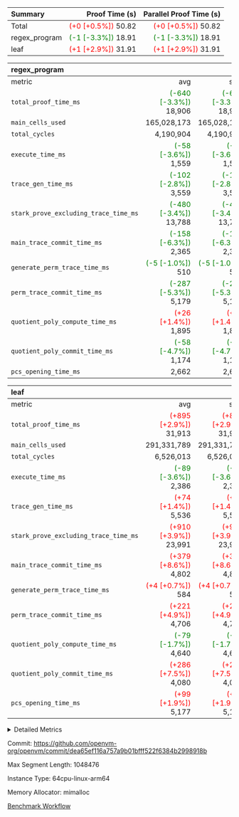 | Summary | Proof Time (s) | Parallel Proof Time (s) |
|:---|---:|---:|
| Total | <span style='color: red'>(+0 [+0.5%])</span> 50.82 | <span style='color: red'>(+0 [+0.5%])</span> 50.82 |
| regex_program | <span style='color: green'>(-1 [-3.3%])</span> 18.91 | <span style='color: green'>(-1 [-3.3%])</span> 18.91 |
| leaf | <span style='color: red'>(+1 [+2.9%])</span> 31.91 | <span style='color: red'>(+1 [+2.9%])</span> 31.91 |


| regex_program |||||
|:---|---:|---:|---:|---:|
|metric|avg|sum|max|min|
| `total_proof_time_ms ` | <span style='color: green'>(-640 [-3.3%])</span> 18,906 | <span style='color: green'>(-640 [-3.3%])</span> 18,906 | <span style='color: green'>(-640 [-3.3%])</span> 18,906 | <span style='color: green'>(-640 [-3.3%])</span> 18,906 |
| `main_cells_used     ` |  165,028,173 |  165,028,173 |  165,028,173 |  165,028,173 |
| `total_cycles        ` |  4,190,904 |  4,190,904 |  4,190,904 |  4,190,904 |
| `execute_time_ms     ` | <span style='color: green'>(-58 [-3.6%])</span> 1,559 | <span style='color: green'>(-58 [-3.6%])</span> 1,559 | <span style='color: green'>(-58 [-3.6%])</span> 1,559 | <span style='color: green'>(-58 [-3.6%])</span> 1,559 |
| `trace_gen_time_ms   ` | <span style='color: green'>(-102 [-2.8%])</span> 3,559 | <span style='color: green'>(-102 [-2.8%])</span> 3,559 | <span style='color: green'>(-102 [-2.8%])</span> 3,559 | <span style='color: green'>(-102 [-2.8%])</span> 3,559 |
| `stark_prove_excluding_trace_time_ms` | <span style='color: green'>(-480 [-3.4%])</span> 13,788 | <span style='color: green'>(-480 [-3.4%])</span> 13,788 | <span style='color: green'>(-480 [-3.4%])</span> 13,788 | <span style='color: green'>(-480 [-3.4%])</span> 13,788 |
| `main_trace_commit_time_ms` | <span style='color: green'>(-158 [-6.3%])</span> 2,365 | <span style='color: green'>(-158 [-6.3%])</span> 2,365 | <span style='color: green'>(-158 [-6.3%])</span> 2,365 | <span style='color: green'>(-158 [-6.3%])</span> 2,365 |
| `generate_perm_trace_time_ms` | <span style='color: green'>(-5 [-1.0%])</span> 510 | <span style='color: green'>(-5 [-1.0%])</span> 510 | <span style='color: green'>(-5 [-1.0%])</span> 510 | <span style='color: green'>(-5 [-1.0%])</span> 510 |
| `perm_trace_commit_time_ms` | <span style='color: green'>(-287 [-5.3%])</span> 5,179 | <span style='color: green'>(-287 [-5.3%])</span> 5,179 | <span style='color: green'>(-287 [-5.3%])</span> 5,179 | <span style='color: green'>(-287 [-5.3%])</span> 5,179 |
| `quotient_poly_compute_time_ms` | <span style='color: red'>(+26 [+1.4%])</span> 1,895 | <span style='color: red'>(+26 [+1.4%])</span> 1,895 | <span style='color: red'>(+26 [+1.4%])</span> 1,895 | <span style='color: red'>(+26 [+1.4%])</span> 1,895 |
| `quotient_poly_commit_time_ms` | <span style='color: green'>(-58 [-4.7%])</span> 1,174 | <span style='color: green'>(-58 [-4.7%])</span> 1,174 | <span style='color: green'>(-58 [-4.7%])</span> 1,174 | <span style='color: green'>(-58 [-4.7%])</span> 1,174 |
| `pcs_opening_time_ms ` |  2,662 |  2,662 |  2,662 |  2,662 |

| leaf |||||
|:---|---:|---:|---:|---:|
|metric|avg|sum|max|min|
| `total_proof_time_ms ` | <span style='color: red'>(+895 [+2.9%])</span> 31,913 | <span style='color: red'>(+895 [+2.9%])</span> 31,913 | <span style='color: red'>(+895 [+2.9%])</span> 31,913 | <span style='color: red'>(+895 [+2.9%])</span> 31,913 |
| `main_cells_used     ` |  291,331,789 |  291,331,789 |  291,331,789 |  291,331,789 |
| `total_cycles        ` |  6,526,013 |  6,526,013 |  6,526,013 |  6,526,013 |
| `execute_time_ms     ` | <span style='color: green'>(-89 [-3.6%])</span> 2,386 | <span style='color: green'>(-89 [-3.6%])</span> 2,386 | <span style='color: green'>(-89 [-3.6%])</span> 2,386 | <span style='color: green'>(-89 [-3.6%])</span> 2,386 |
| `trace_gen_time_ms   ` | <span style='color: red'>(+74 [+1.4%])</span> 5,536 | <span style='color: red'>(+74 [+1.4%])</span> 5,536 | <span style='color: red'>(+74 [+1.4%])</span> 5,536 | <span style='color: red'>(+74 [+1.4%])</span> 5,536 |
| `stark_prove_excluding_trace_time_ms` | <span style='color: red'>(+910 [+3.9%])</span> 23,991 | <span style='color: red'>(+910 [+3.9%])</span> 23,991 | <span style='color: red'>(+910 [+3.9%])</span> 23,991 | <span style='color: red'>(+910 [+3.9%])</span> 23,991 |
| `main_trace_commit_time_ms` | <span style='color: red'>(+379 [+8.6%])</span> 4,802 | <span style='color: red'>(+379 [+8.6%])</span> 4,802 | <span style='color: red'>(+379 [+8.6%])</span> 4,802 | <span style='color: red'>(+379 [+8.6%])</span> 4,802 |
| `generate_perm_trace_time_ms` | <span style='color: red'>(+4 [+0.7%])</span> 584 | <span style='color: red'>(+4 [+0.7%])</span> 584 | <span style='color: red'>(+4 [+0.7%])</span> 584 | <span style='color: red'>(+4 [+0.7%])</span> 584 |
| `perm_trace_commit_time_ms` | <span style='color: red'>(+221 [+4.9%])</span> 4,706 | <span style='color: red'>(+221 [+4.9%])</span> 4,706 | <span style='color: red'>(+221 [+4.9%])</span> 4,706 | <span style='color: red'>(+221 [+4.9%])</span> 4,706 |
| `quotient_poly_compute_time_ms` | <span style='color: green'>(-79 [-1.7%])</span> 4,640 | <span style='color: green'>(-79 [-1.7%])</span> 4,640 | <span style='color: green'>(-79 [-1.7%])</span> 4,640 | <span style='color: green'>(-79 [-1.7%])</span> 4,640 |
| `quotient_poly_commit_time_ms` | <span style='color: red'>(+286 [+7.5%])</span> 4,080 | <span style='color: red'>(+286 [+7.5%])</span> 4,080 | <span style='color: red'>(+286 [+7.5%])</span> 4,080 | <span style='color: red'>(+286 [+7.5%])</span> 4,080 |
| `pcs_opening_time_ms ` | <span style='color: red'>(+99 [+1.9%])</span> 5,177 | <span style='color: red'>(+99 [+1.9%])</span> 5,177 | <span style='color: red'>(+99 [+1.9%])</span> 5,177 | <span style='color: red'>(+99 [+1.9%])</span> 5,177 |



<details>
<summary>Detailed Metrics</summary>

| group | num_segments | keygen_time_ms | commit_exe_time_ms |
| --- | --- | --- | --- |
| regex_program | 1 | 706 | 44 | 

| group | air_name | quotient_deg | interactions | constraints |
| --- | --- | --- | --- | --- |
| leaf | AccessAdapterAir<2> | 4 | 5 | 12 | 
| leaf | AccessAdapterAir<4> | 4 | 5 | 12 | 
| leaf | AccessAdapterAir<8> | 4 | 5 | 12 | 
| leaf | FriReducedOpeningAir | 4 | 35 | 59 | 
| leaf | NativePoseidon2Air<BabyBearParameters>, 1> | 4 | 31 | 302 | 
| leaf | PhantomAir | 4 | 3 | 4 | 
| leaf | ProgramAir | 1 | 1 | 4 | 
| leaf | VariableRangeCheckerAir | 1 | 1 | 4 | 
| leaf | VmAirWrapper<BranchNativeAdapterAir, BranchEqualCoreAir<1> | 2 | 11 | 23 | 
| leaf | VmAirWrapper<JalNativeAdapterAir, JalCoreAir> | 4 | 7 | 6 | 
| leaf | VmAirWrapper<NativeAdapterAir<2, 0>, PublicValuesCoreAir> | 4 | 11 | 23 | 
| leaf | VmAirWrapper<NativeAdapterAir<2, 1>, FieldArithmeticCoreAir> | 4 | 15 | 23 | 
| leaf | VmAirWrapper<NativeLoadStoreAdapterAir<1>, NativeLoadStoreCoreAir<1> | 4 | 19 | 31 | 
| leaf | VmAirWrapper<NativeVectorizedAdapterAir<4>, FieldExtensionCoreAir> | 4 | 15 | 23 | 
| leaf | VmConnectorAir | 4 | 3 | 8 | 
| leaf | VolatileBoundaryAir | 4 | 4 | 16 | 
| regex_program | AccessAdapterAir<16> | 2 | 5 | 14 | 
| regex_program | AccessAdapterAir<2> | 2 | 5 | 14 | 
| regex_program | AccessAdapterAir<32> | 2 | 5 | 14 | 
| regex_program | AccessAdapterAir<4> | 2 | 5 | 14 | 
| regex_program | AccessAdapterAir<64> | 2 | 5 | 14 | 
| regex_program | AccessAdapterAir<8> | 2 | 5 | 14 | 
| regex_program | BitwiseOperationLookupAir<8> | 2 | 2 | 4 | 
| regex_program | KeccakVmAir | 2 | 321 | 4,571 | 
| regex_program | MemoryMerkleAir<8> | 2 | 4 | 40 | 
| regex_program | PersistentBoundaryAir<8> | 2 | 3 | 6 | 
| regex_program | PhantomAir | 2 | 3 | 5 | 
| regex_program | Poseidon2PeripheryAir<BabyBearParameters>, 1> | 2 | 1 | 286 | 
| regex_program | ProgramAir | 1 | 1 | 4 | 
| regex_program | RangeTupleCheckerAir<2> | 1 | 1 | 4 | 
| regex_program | VariableRangeCheckerAir | 1 | 1 | 4 | 
| regex_program | VmAirWrapper<Rv32BaseAluAdapterAir, BaseAluCoreAir<4, 8> | 2 | 19 | 43 | 
| regex_program | VmAirWrapper<Rv32BaseAluAdapterAir, LessThanCoreAir<4, 8> | 2 | 17 | 39 | 
| regex_program | VmAirWrapper<Rv32BaseAluAdapterAir, ShiftCoreAir<4, 8> | 2 | 23 | 90 | 
| regex_program | VmAirWrapper<Rv32BranchAdapterAir, BranchEqualCoreAir<4> | 2 | 11 | 25 | 
| regex_program | VmAirWrapper<Rv32BranchAdapterAir, BranchLessThanCoreAir<4, 8> | 2 | 13 | 41 | 
| regex_program | VmAirWrapper<Rv32CondRdWriteAdapterAir, Rv32JalLuiCoreAir> | 2 | 10 | 22 | 
| regex_program | VmAirWrapper<Rv32HintStoreAdapterAir, Rv32HintStoreCoreAir> | 2 | 15 | 17 | 
| regex_program | VmAirWrapper<Rv32JalrAdapterAir, Rv32JalrCoreAir> | 2 | 16 | 20 | 
| regex_program | VmAirWrapper<Rv32LoadStoreAdapterAir, LoadSignExtendCoreAir<4, 8> | 2 | 18 | 33 | 
| regex_program | VmAirWrapper<Rv32LoadStoreAdapterAir, LoadStoreCoreAir<4> | 2 | 17 | 38 | 
| regex_program | VmAirWrapper<Rv32MultAdapterAir, DivRemCoreAir<4, 8> | 2 | 25 | 88 | 
| regex_program | VmAirWrapper<Rv32MultAdapterAir, MulHCoreAir<4, 8> | 2 | 24 | 38 | 
| regex_program | VmAirWrapper<Rv32MultAdapterAir, MultiplicationCoreAir<4, 8> | 2 | 19 | 26 | 
| regex_program | VmAirWrapper<Rv32RdWriteAdapterAir, Rv32AuipcCoreAir> | 2 | 11 | 15 | 
| regex_program | VmConnectorAir | 2 | 3 | 9 | 

| group | air_name | idx | rows | prep_cols | perm_cols | main_cols | cells |
| --- | --- | --- | --- | --- | --- | --- | --- |
| leaf | AccessAdapterAir<2> | 0 | 2,097,152 |  | 16 | 11 | 56,623,104 | 
| leaf | AccessAdapterAir<4> | 0 | 1,048,576 |  | 16 | 13 | 30,408,704 | 
| leaf | AccessAdapterAir<8> | 0 | 131,072 |  | 16 | 17 | 4,325,376 | 
| leaf | FriReducedOpeningAir | 0 | 1,048,576 |  | 76 | 64 | 146,800,640 | 
| leaf | NativePoseidon2Air<BabyBearParameters>, 1> | 0 | 65,536 |  | 36 | 348 | 25,165,824 | 
| leaf | PhantomAir | 0 | 32,768 |  | 8 | 6 | 458,752 | 
| leaf | ProgramAir | 0 | 524,288 |  | 8 | 10 | 9,437,184 | 
| leaf | VariableRangeCheckerAir | 0 | 262,144 | 2 | 8 | 1 | 2,359,296 | 
| leaf | VmAirWrapper<BranchNativeAdapterAir, BranchEqualCoreAir<1> | 0 | 2,097,152 |  | 28 | 23 | 106,954,752 | 
| leaf | VmAirWrapper<JalNativeAdapterAir, JalCoreAir> | 0 | 131,072 |  | 12 | 10 | 2,883,584 | 
| leaf | VmAirWrapper<NativeAdapterAir<2, 0>, PublicValuesCoreAir> | 0 | 64 |  | 16 | 23 | 2,496 | 
| leaf | VmAirWrapper<NativeAdapterAir<2, 1>, FieldArithmeticCoreAir> | 0 | 4,194,304 |  | 20 | 30 | 209,715,200 | 
| leaf | VmAirWrapper<NativeLoadStoreAdapterAir<1>, NativeLoadStoreCoreAir<1> | 0 | 2,097,152 |  | 24 | 41 | 136,314,880 | 
| leaf | VmAirWrapper<NativeVectorizedAdapterAir<4>, FieldExtensionCoreAir> | 0 | 131,072 |  | 20 | 40 | 7,864,320 | 
| leaf | VmConnectorAir | 0 | 2 | 1 | 8 | 4 | 24 | 
| leaf | VolatileBoundaryAir | 0 | 1,048,576 |  | 8 | 11 | 19,922,944 | 

| group | air_name | segment | rows | prep_cols | perm_cols | main_cols | cells |
| --- | --- | --- | --- | --- | --- | --- | --- |
| regex_program | AccessAdapterAir<2> | 0 | 64 |  | 24 | 11 | 2,240 | 
| regex_program | AccessAdapterAir<4> | 0 | 32 |  | 24 | 13 | 1,184 | 
| regex_program | AccessAdapterAir<8> | 0 | 131,072 |  | 24 | 17 | 5,373,952 | 
| regex_program | BitwiseOperationLookupAir<8> | 0 | 65,536 | 3 | 8 | 2 | 655,360 | 
| regex_program | KeccakVmAir | 0 | 32 |  | 1,288 | 3,164 | 142,464 | 
| regex_program | MemoryMerkleAir<8> | 0 | 131,072 |  | 20 | 32 | 6,815,744 | 
| regex_program | PersistentBoundaryAir<8> | 0 | 131,072 |  | 12 | 20 | 4,194,304 | 
| regex_program | PhantomAir | 0 | 512 |  | 12 | 6 | 9,216 | 
| regex_program | Poseidon2PeripheryAir<BabyBearParameters>, 1> | 0 | 16,384 |  | 8 | 300 | 5,046,272 | 
| regex_program | ProgramAir | 0 | 131,072 |  | 8 | 10 | 2,359,296 | 
| regex_program | RangeTupleCheckerAir<2> | 0 | 524,288 | 2 | 8 | 1 | 4,718,592 | 
| regex_program | VariableRangeCheckerAir | 0 | 262,144 | 2 | 8 | 1 | 2,359,296 | 
| regex_program | VmAirWrapper<Rv32BaseAluAdapterAir, BaseAluCoreAir<4, 8> | 0 | 2,097,152 |  | 80 | 36 | 243,269,632 | 
| regex_program | VmAirWrapper<Rv32BaseAluAdapterAir, LessThanCoreAir<4, 8> | 0 | 65,536 |  | 40 | 37 | 5,046,272 | 
| regex_program | VmAirWrapper<Rv32BaseAluAdapterAir, ShiftCoreAir<4, 8> | 0 | 262,144 |  | 52 | 53 | 27,525,120 | 
| regex_program | VmAirWrapper<Rv32BranchAdapterAir, BranchEqualCoreAir<4> | 0 | 524,288 |  | 48 | 26 | 38,797,312 | 
| regex_program | VmAirWrapper<Rv32BranchAdapterAir, BranchLessThanCoreAir<4, 8> | 0 | 262,144 |  | 56 | 32 | 23,068,672 | 
| regex_program | VmAirWrapper<Rv32CondRdWriteAdapterAir, Rv32JalLuiCoreAir> | 0 | 131,072 |  | 44 | 18 | 8,126,464 | 
| regex_program | VmAirWrapper<Rv32HintStoreAdapterAir, Rv32HintStoreCoreAir> | 0 | 16,384 |  | 36 | 26 | 1,015,808 | 
| regex_program | VmAirWrapper<Rv32JalrAdapterAir, Rv32JalrCoreAir> | 0 | 131,072 |  | 36 | 28 | 8,388,608 | 
| regex_program | VmAirWrapper<Rv32LoadStoreAdapterAir, LoadSignExtendCoreAir<4, 8> | 0 | 1,024 |  | 76 | 35 | 113,664 | 
| regex_program | VmAirWrapper<Rv32LoadStoreAdapterAir, LoadStoreCoreAir<4> | 0 | 2,097,152 |  | 72 | 40 | 234,881,024 | 
| regex_program | VmAirWrapper<Rv32MultAdapterAir, DivRemCoreAir<4, 8> | 0 | 128 |  | 104 | 57 | 20,608 | 
| regex_program | VmAirWrapper<Rv32MultAdapterAir, MulHCoreAir<4, 8> | 0 | 256 |  | 100 | 39 | 35,584 | 
| regex_program | VmAirWrapper<Rv32MultAdapterAir, MultiplicationCoreAir<4, 8> | 0 | 65,536 |  | 80 | 31 | 7,274,496 | 
| regex_program | VmAirWrapper<Rv32RdWriteAdapterAir, Rv32AuipcCoreAir> | 0 | 65,536 |  | 28 | 21 | 3,211,264 | 
| regex_program | VmConnectorAir | 0 | 2 | 1 | 12 | 4 | 32 | 

| group | idx | trace_gen_time_ms | total_proof_time_ms | total_cycles | total_cells | stark_prove_excluding_trace_time_ms | quotient_poly_compute_time_ms | quotient_poly_commit_time_ms | perm_trace_commit_time_ms | pcs_opening_time_ms | main_trace_commit_time_ms | main_cells_used | generate_perm_trace_time_ms | execute_time_ms |
| --- | --- | --- | --- | --- | --- | --- | --- | --- | --- | --- | --- | --- | --- | --- |
| leaf | 0 | 5,536 | 31,913 | 6,526,013 | 759,237,080 | 23,991 | 4,640 | 4,080 | 4,706 | 5,177 | 4,802 | 291,331,789 | 584 | 2,386 | 

| group | segment | trace_gen_time_ms | total_proof_time_ms | total_cycles | total_cells | stark_prove_excluding_trace_time_ms | quotient_poly_compute_time_ms | quotient_poly_commit_time_ms | perm_trace_commit_time_ms | pcs_opening_time_ms | main_trace_commit_time_ms | main_cells_used | generate_perm_trace_time_ms | execute_time_ms |
| --- | --- | --- | --- | --- | --- | --- | --- | --- | --- | --- | --- | --- | --- | --- |
| regex_program | 0 | 3,559 | 18,906 | 4,190,904 | 632,452,480 | 13,788 | 1,895 | 1,174 | 5,179 | 2,662 | 2,365 | 165,028,173 | 510 | 1,559 | 

</details>


Commit: https://github.com/openvm-org/openvm/commit/dea65ef116a757a9b01bfff522f6384b2998918b

Max Segment Length: 1048476

Instance Type: 64cpu-linux-arm64

Memory Allocator: mimalloc

[Benchmark Workflow](https://github.com/openvm-org/openvm/actions/runs/12662668895)
